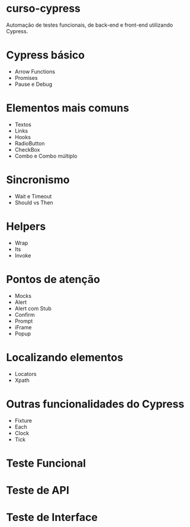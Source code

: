# curso-cypress
Automação de testes funcionais, de back-end e front-end utilizando Cypress.

# Cypress básico
* Arrow Functions
* Promises
* Pause e Debug

# Elementos mais comuns
* Textos
* Links
* Hooks
* RadioButton
* CheckBox
* Combo e Combo múltiplo

# Sincronismo
* Wait e Timeout
* Should vs Then

# Helpers
* Wrap
* Its
* Invoke

# Pontos de atenção
* Mocks
* Alert
* Alert com Stub
* Confirm
* Prompt
* iFrame
* Popup

# Localizando elementos
* Locators
* Xpath

# Outras funcionalidades do Cypress
* Fixture
* Each
* Clock
* Tick

# Teste Funcional

# Teste de API

# Teste de Interface

